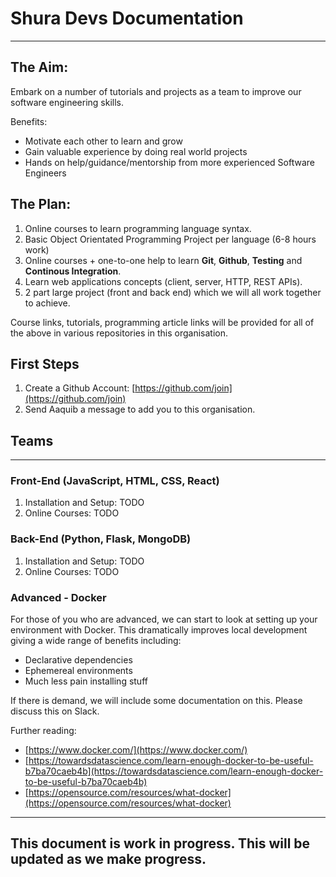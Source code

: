 # Shura Devs Documentation
---
## The Aim:

Embark on a number of tutorials and projects as a team to improve our software engineering skills.

Benefits:
- Motivate each other to learn and grow
- Gain valuable experience by doing real world projects
- Hands on help/guidance/mentorship from more experienced Software Engineers

## The Plan:

1. Online courses to learn programming language syntax.
2. Basic Object Orientated Programming Project per language (6-8 hours work)
3. Online courses + one-to-one help to learn **Git**, **Github**, **Testing** and **Continous Integration**.
4. Learn web applications concepts (client, server, HTTP, REST APIs).
5. 2 part large project (front and back end) which we will all work together to achieve.

Course links, tutorials, programming article links will be provided for all of the above in various repositories in this organisation.

## First Steps

1. Create a Github Account: [https://github.com/join](https://github.com/join)
2. Send Aaquib a message to add you to this organisation.

## Teams
---
### Front-End (JavaScript, HTML, CSS, React)
1. Installation and Setup: TODO
2. Online Courses: TODO

### Back-End (Python, Flask, MongoDB)
1. Installation and Setup: TODO
2. Online Courses: TODO 

### Advanced - Docker

For those of you who are advanced, we can start to look at setting up your environment with Docker. This dramatically improves local development giving a wide range of benefits including:

- Declarative dependencies
- Ephemereal environments
- Much less pain installing stuff

If there is demand, we will include some documentation on this. Please discuss this on Slack.

Further reading:
- [https://www.docker.com/](https://www.docker.com/)
- [https://towardsdatascience.com/learn-enough-docker-to-be-useful-b7ba70caeb4b](https://towardsdatascience.com/learn-enough-docker-to-be-useful-b7ba70caeb4b)
- [https://opensource.com/resources/what-docker](https://opensource.com/resources/what-docker)

---
## This document is work in progress. This will be updated as we make progress.
